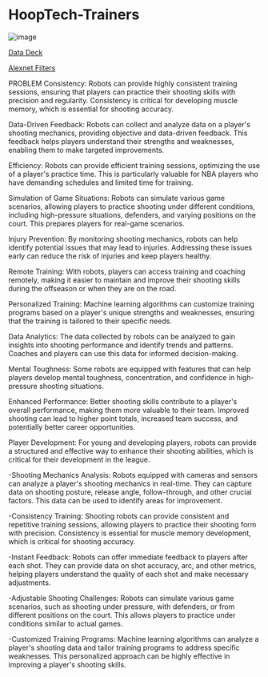 # HoopTech-Trainers

![image](https://github.com/AlexLop22/HoopTech-Trainers/assets/142961389/72e8996a-bf99-42ba-a7a6-b4d36a10b62b)



[Data Deck](https://docs.google.com/presentation/d/1toaoFZZWnuMCEK4gOW9AItLKebHW2CtRxbk8kNKW1Ps/edit#slide=id.p)

[Alexnet Filters](https://colab.research.google.com/drive/1lrd1NBag0md6_vAqH7CfYM01Rdnlumkq)



PROBLEM
Consistency: Robots can provide highly consistent training sessions, ensuring that players can practice their shooting skills with precision and regularity. Consistency is critical for developing muscle memory, which is essential for shooting accuracy.

Data-Driven Feedback: Robots can collect and analyze data on a player's shooting mechanics, providing objective and data-driven feedback. This feedback helps players understand their strengths and weaknesses, enabling them to make targeted improvements.

Efficiency: Robots can provide efficient training sessions, optimizing the use of a player's practice time. This is particularly valuable for NBA players who have demanding schedules and limited time for training.

Simulation of Game Situations: Robots can simulate various game scenarios, allowing players to practice shooting under different conditions, including high-pressure situations, defenders, and varying positions on the court. This prepares players for real-game scenarios.

Injury Prevention: By monitoring shooting mechanics, robots can help identify potential issues that may lead to injuries. Addressing these issues early can reduce the risk of injuries and keep players healthy.

Remote Training: With robots, players can access training and coaching remotely, making it easier to maintain and improve their shooting skills during the offseason or when they are on the road.

Personalized Training: Machine learning algorithms can customize training programs based on a player's unique strengths and weaknesses, ensuring that the training is tailored to their specific needs.

Data Analytics: The data collected by robots can be analyzed to gain insights into shooting performance and identify trends and patterns. Coaches and players can use this data for informed decision-making.

Mental Toughness: Some robots are equipped with features that can help players develop mental toughness, concentration, and confidence in high-pressure shooting situations.

Enhanced Performance: Better shooting skills contribute to a player's overall performance, making them more valuable to their team. Improved shooting can lead to higher point totals, increased team success, and potentially better career opportunities.


Player Development: For young and developing players, robots can provide a structured and effective way to enhance their shooting abilities, which is critical for their development in the league.

















-Shooting Mechanics Analysis: Robots equipped with cameras and sensors can analyze a player's shooting mechanics in real-time. They can capture data on shooting posture, release angle, follow-through, and other crucial factors. This data can be used to identify areas for improvement.

-Consistency Training: Shooting robots can provide consistent and repetitive training sessions, allowing players to practice their shooting form with precision. Consistency is essential for muscle memory development, which is critical for shooting accuracy.

-Instant Feedback: Robots can offer immediate feedback to players after each shot. They can provide data on shot accuracy, arc, and other metrics, helping players understand the quality of each shot and make necessary adjustments.

-Adjustable Shooting Challenges: Robots can simulate various game scenarios, such as shooting under pressure, with defenders, or from different positions on the court. This allows players to practice under conditions similar to actual games.

-Customized Training Programs: Machine learning algorithms can analyze a player's shooting data and tailor training programs to address specific weaknesses. This personalized approach can be highly effective in improving a player's shooting skills.

